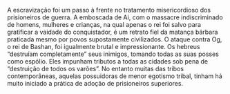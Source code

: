 ﻿A escravização foi um passo à frente no tratamento misericordioso dos prisioneiros de guerra. A emboscada de Ai, com o massacre indiscriminado de homens, mulheres e crianças, na qual apenas o rei foi salvo para gratificar a vaidade do conquistador, é um retrato fiel da matança bárbara praticada mesmo por povos supostamente civilizados. O ataque contra Og, o rei de Bashan, foi igualmente brutal e impressionante. Os hebreus “destruíam completamente” seus inimigos, tomando todas as suas posses como espólio. Eles impunham tributos a todas as cidades sob pena de “destruição de todos os varões”. No entanto muitas das tribos contemporâneas, aquelas possuidoras de menor egotismo tribal, tinham há muito iniciado a prática de adoção de prisioneiros superiores.